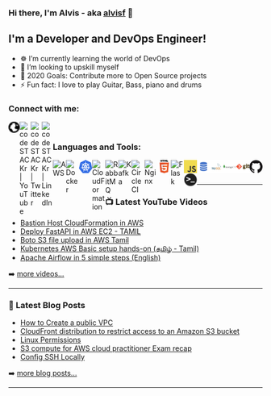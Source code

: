 ### Hi there, I'm Alvis - aka [alvisf][website] 👋

## I'm a Developer and DevOps Engineer!

- ☸️ I’m currently learning the world of DevOps
- 🦋 I’m looking to upskill myself
- 🥅 2020 Goals: Contribute more to Open Source projects
- ⚡ Fun fact: I love to play Guitar, Bass, piano and drums

### Connect with me:

[<img align="left" alt="codeSTACKr.com" width="22px" src="https://raw.githubusercontent.com/iconic/open-iconic/master/svg/globe.svg" />][website]
[<img align="left" alt="codeSTACKr | YouTube" width="22px" src="https://cdn.jsdelivr.net/npm/simple-icons@v3/icons/youtube.svg" />][youtube]
[<img align="left" alt="codeSTACKr | Twitter" width="22px" src="https://cdn.jsdelivr.net/npm/simple-icons@v3/icons/twitter.svg" />][twitter]
[<img align="left" alt="codeSTACKr | LinkedIn" width="22px" src="https://cdn.jsdelivr.net/npm/simple-icons@v3/icons/linkedin.svg" />][linkedin]
<br />

### Languages and Tools:

<img align="left" alt="AWS" width="26px" src="https://d0.awsstatic.com/logos/powered-by-aws.png" />
<img align="left" alt="Docker" width="26px" src="https://www.docker.com/sites/default/files/d8/2019-07/Moby-logo.png" />
<img align="left" alt="Kubernetes" width="26px" src="https://github.com/kubernetes/kubernetes/blob/master/logo/logo.png" />
<img align="left" alt="CloudFormation" width="26px" src="https://www.javainuse.com/awscloudformation-1_1.jpg" />
<img align="left" alt="RabbitMQ" width="26px" src="https://cdn.iconscout.com/icon/free/png-256/rabbitmq-282296.png" />
<img align="left" alt="Kafka" width="26px" src="https://i.pinimg.com/originals/6a/46/51/6a46514d46e0edd07ab4e80c828d60a8.png" />
<img align="left" alt="CircleCI" width="26px" src="https://d3r49iyjzglexf.cloudfront.net/circleci-logo-stacked-fb-657e221fda1646a7e652c09c9fbfb2b0feb5d710089bb4d8e8c759d37a832694.png" />
<img align="left" alt="Nginx" width="26px" src="https://www.nginx.com/wp-content/uploads/2020/05/NGINX-product-icon.svg" />
<img align="left" alt="HTML5" width="26px" src="https://raw.githubusercontent.com/github/explore/80688e429a7d4ef2fca1e82350fe8e3517d3494d/topics/html/html.png" />
<img align="left" alt="Flask" width="26px" src="https://github.com/mjhea0/awesome-flask/blob/master/flask-logo.svg" />
<img align="left" alt="JavaScript" width="26px" src="https://raw.githubusercontent.com/github/explore/80688e429a7d4ef2fca1e82350fe8e3517d3494d/topics/javascript/javascript.png" />
<img align="left" alt="SQL" width="26px" src="https://raw.githubusercontent.com/github/explore/80688e429a7d4ef2fca1e82350fe8e3517d3494d/topics/sql/sql.png" />
<img align="left" alt="MySQL" width="26px" src="https://raw.githubusercontent.com/github/explore/80688e429a7d4ef2fca1e82350fe8e3517d3494d/topics/mysql/mysql.png" />
<img align="left" alt="MongoDB" width="26px" src="https://raw.githubusercontent.com/github/explore/80688e429a7d4ef2fca1e82350fe8e3517d3494d/topics/mongodb/mongodb.png" />
<img align="left" alt="Git" width="26px" src="https://raw.githubusercontent.com/github/explore/80688e429a7d4ef2fca1e82350fe8e3517d3494d/topics/git/git.png" />
<img align="left" alt="GitHub" width="26px" src="https://raw.githubusercontent.com/github/explore/78df643247d429f6cc873026c0622819ad797942/topics/github/github.png" />
<img align="left" alt="Terminal" width="26px" src="https://raw.githubusercontent.com/github/explore/80688e429a7d4ef2fca1e82350fe8e3517d3494d/topics/terminal/terminal.png" />

<br />
<br />

---

### 📺 Latest YouTube Videos

<!-- YOUTUBE:START -->

- [Bastion Host CloudFormation in AWS](https://www.youtube.com/watch?v=g07vt_uHNDA&t=241s)
- [Deploy FastAPI in AWS EC2 - TAMIL](https://www.youtube.com/watch?v=yr5wqPiajXE&t=5s)
- [Boto S3 file upload in AWS Tamil](https://www.youtube.com/watch?v=Dc7sFXhn4sI&t=35s)
- [Kubernetes AWS Basic setup hands-on (தமிழ் - Tamil)](https://www.youtube.com/watch?v=80CV9CoYsEI&t=10s)
- [Apache Airflow in 5 simple steps (English)](https://www.youtube.com/watch?v=rGOITC9cgCk&t=53s)
<!-- YOUTUBE:END -->

➡️ [more videos...](https://www.youtube.com/channel/UCmlZQh9U_eJYH7BlgmpJAXg)

---

### 📕 Latest Blog Posts

<!-- BLOG-POST-LIST:START -->

- [How to Create a public VPC](https://medium.com/@alvisf0731/how-to-create-a-public-vpc-f0ed85e59296)
- [CloudFront distribution to restrict access to an Amazon S3 bucket](https://medium.com/@alvisf0731/cloudfront-distribution-to-restrict-access-to-an-amazon-s3-bucket-10be2b434ba2)
- [Linux Permissions](https://medium.com/@alvisf0731/linux-permissions-89e138e0a951)
- [S3 compute for AWS cloud practitioner Exam recap](https://medium.com/@alvisf0731/s3-compute-for-aws-cloud-practitioner-bd426ed20d65)
- [Config SSH Locally](https://medium.com/@alvisf0731/config-ssh-locally-8066b3376f6b)
<!-- BLOG-POST-LIST:END -->

➡️ [more blog posts...](https://medium.com/@alvisf0731)

---


[website]: https://falvis.netlify.app
[twitter]: https://twitter.com/alvisf11
[youtube]: https://www.youtube.com/channel/UCmlZQh9U_eJYH7BlgmpJAXg
[linkedin]: https://www.linkedin.com/in/alvisf/

